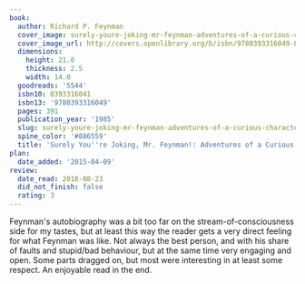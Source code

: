 ```yaml
---
book:
  author: Richard P. Feynman
  cover_image: surely-youre-joking-mr-feynman-adventures-of-a-curious-character.jpg
  cover_image_url: http://covers.openlibrary.org/b/isbn/9780393316049-L.jpg
  dimensions:
    height: 21.0
    thickness: 2.5
    width: 14.0
  goodreads: '5544'
  isbn10: 0393316041
  isbn13: '9780393316049'
  pages: 391
  publication_year: '1985'
  slug: surely-youre-joking-mr-feynman-adventures-of-a-curious-character
  spine_color: '#886559'
  title: 'Surely You''re Joking, Mr. Feynman!: Adventures of a Curious Character'
plan:
  date_added: '2015-04-09'
review:
  date_read: 2018-08-23
  did_not_finish: false
  rating: 3
---
```


Feynman's autobiography was a bit too far on the stream-of-consciousness side for my tastes, but at least this way the reader gets a very direct feeling for what Feynman was like. Not always the best person, and with his share of faults and stupid/bad behaviour, but at the same time very engaging and open. Some parts dragged on, but most were interesting in at least some respect. An enjoyable read in the end.
